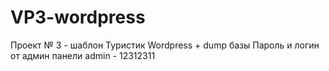 # VP3-wordpress
Проект № 3 - шаблон Туристик
Wordpress + dump базы
Пароль и логин от админ панели admin - 12312311
